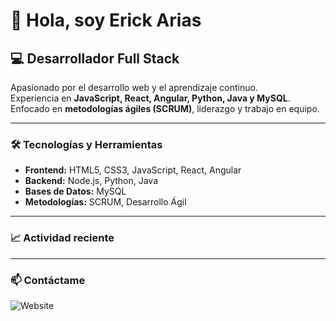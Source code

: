 # 👋 Hola, soy Erick Arias

## 💻 Desarrollador Full Stack

Apasionado por el desarrollo web y el aprendizaje continuo.  
Experiencia en **JavaScript, React, Angular, Python, Java y MySQL**.  
Enfocado en **metodologías ágiles (SCRUM)**, liderazgo y trabajo en equipo.

---

### 🛠️ Tecnologías y Herramientas
- **Frontend:** HTML5, CSS3, JavaScript, React, Angular  
- **Backend:** Node.js, Python, Java  
- **Bases de Datos:** MySQL  
- **Metodologías:** SCRUM, Desarrollo Ágil  

---

### 📈 Actividad reciente

<!--RECENT_ACTIVITY:start-->

<!--RECENT_ACTIVITY:last_update-->


---

### 📫 Contáctame
![Website](https://img.shields.io/website)



